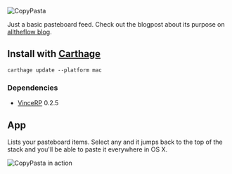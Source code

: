 ![CopyPasta](https://cloud.githubusercontent.com/assets/1460573/11615156/7a3b6454-9c59-11e5-95fa-0780af681f2e.png)

Just a basic pasteboard feed. Check out the blogpost about its purpose on [alltheflow blog](https://blog.alltheflow.com/lightweight-reactive-coding-with-swift-and-vincerp/).

## Install with [Carthage](https://github.com/Carthage/Carthage)

```
carthage update --platform mac
```

### Dependencies

- [VinceRP](https://github.com/bvic23/VinceRP) 0.2.5

## App

Lists your pasteboard items. Select any and it jumps back to the top of the stack and you'll be able to paste it everywhere in OS X.

![CopyPasta in action](https://cloud.githubusercontent.com/assets/1460573/11615326/bad4be3a-9c5d-11e5-98ce-dac5c9fea45b.png)
